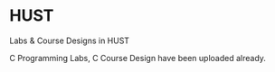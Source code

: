 # HUST
 Labs & Course Designs in HUST
 
 C Programming Labs, C Course Design have been uploaded already.
